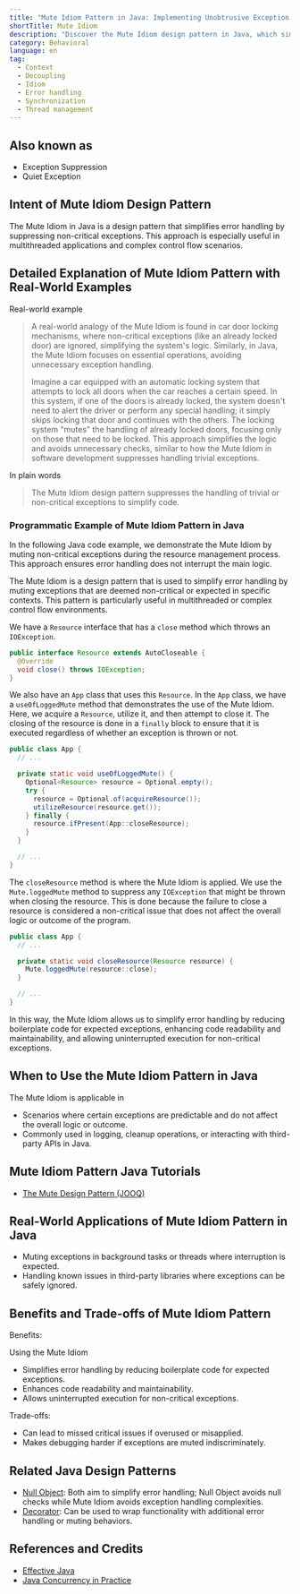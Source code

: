 ```yaml
---
title: "Mute Idiom Pattern in Java: Implementing Unobtrusive Exception Suppression"
shortTitle: Mute Idiom
description: "Discover the Mute Idiom design pattern in Java, which simplifies error handling by muting non-critical exceptions. Learn how to apply it effectively in multithreaded environments."
category: Behavioral
language: en
tag:
  - Context
  - Decoupling
  - Idiom
  - Error handling
  - Synchronization
  - Thread management
---
```


## Also known as

* Exception Suppression
* Quiet Exception

## Intent of Mute Idiom Design Pattern

The Mute Idiom in Java is a design pattern that simplifies error handling by suppressing non-critical exceptions. This approach is especially useful in multithreaded applications and complex control flow scenarios.

## Detailed Explanation of Mute Idiom Pattern with Real-World Examples

Real-world example

> A real-world analogy of the Mute Idiom is found in car door locking mechanisms, where non-critical exceptions (like an already locked door) are ignored, simplifying the system's logic. Similarly, in Java, the Mute Idiom focuses on essential operations, avoiding unnecessary exception handling.
>
> Imagine a car equipped with an automatic locking system that attempts to lock all doors when the car reaches a certain speed. In this system, if one of the doors is already locked, the system doesn't need to alert the driver or perform any special handling; it simply skips locking that door and continues with the others. The locking system "mutes" the handling of already locked doors, focusing only on those that need to be locked. This approach simplifies the logic and avoids unnecessary checks, similar to how the Mute Idiom in software development suppresses handling trivial exceptions.

In plain words

> The Mute Idiom design pattern suppresses the handling of trivial or non-critical exceptions to simplify code.

### Programmatic Example of Mute Idiom Pattern in Java

In the following Java code example, we demonstrate the Mute Idiom by muting non-critical exceptions during the resource management process. This approach ensures error handling does not interrupt the main logic.

The Mute Idiom is a design pattern that is used to simplify error handling by muting exceptions that are deemed non-critical or expected in specific contexts. This pattern is particularly useful in multithreaded or complex control flow environments.

We have a `Resource` interface that has a `close` method which throws an `IOException`.

```java
public interface Resource extends AutoCloseable {
  @Override
  void close() throws IOException;
}
```

We also have an `App` class that uses this `Resource`. In the `App` class, we have a `useOfLoggedMute` method that demonstrates the use of the Mute Idiom. Here, we acquire a `Resource`, utilize it, and then attempt to close it. The closing of the resource is done in a `finally` block to ensure that it is executed regardless of whether an exception is thrown or not.

```java
public class App {
  // ...

  private static void useOfLoggedMute() {
    Optional<Resource> resource = Optional.empty();
    try {
      resource = Optional.of(acquireResource());
      utilizeResource(resource.get());
    } finally {
      resource.ifPresent(App::closeResource);
    }
  }

  // ...
}
```

The `closeResource` method is where the Mute Idiom is applied. We use the `Mute.loggedMute` method to suppress any `IOException` that might be thrown when closing the resource. This is done because the failure to close a resource is considered a non-critical issue that does not affect the overall logic or outcome of the program.

```java
public class App {
  // ...

  private static void closeResource(Resource resource) {
    Mute.loggedMute(resource::close);
  }

  // ...
}
```

In this way, the Mute Idiom allows us to simplify error handling by reducing boilerplate code for expected exceptions, enhancing code readability and maintainability, and allowing uninterrupted execution for non-critical exceptions.

## When to Use the Mute Idiom Pattern in Java

The Mute Idiom is applicable in

* Scenarios where certain exceptions are predictable and do not affect the overall logic or outcome.
* Commonly used in logging, cleanup operations, or interacting with third-party APIs in Java.

## Mute Idiom Pattern Java Tutorials

* [The Mute Design Pattern (JOOQ)](http://blog.jooq.org/2016/02/18/the-mute-design-pattern/)

## Real-World Applications of Mute Idiom Pattern in Java

* Muting exceptions in background tasks or threads where interruption is expected.
* Handling known issues in third-party libraries where exceptions can be safely ignored.

## Benefits and Trade-offs of Mute Idiom Pattern

Benefits:

Using the Mute Idiom

* Simplifies error handling by reducing boilerplate code for expected exceptions.
* Enhances code readability and maintainability.
* Allows uninterrupted execution for non-critical exceptions.

Trade-offs:

* Can lead to missed critical issues if overused or misapplied.
* Makes debugging harder if exceptions are muted indiscriminately.

## Related Java Design Patterns

* [Null Object](https://java-design-patterns.com/patterns/null-object/): Both aim to simplify error handling; Null Object avoids null checks while Mute Idiom avoids exception handling complexities.
* [Decorator](https://java-design-patterns.com/patterns/decorator/): Can be used to wrap functionality with additional error handling or muting behaviors.

## References and Credits

* [Effective Java](https://amzn.to/4cGk2Jz)
* [Java Concurrency in Practice](https://amzn.to/4aRMruW)
